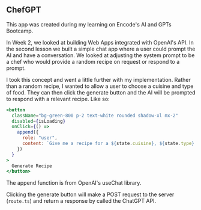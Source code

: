 ## ChefGPT

This app was created during my learning on Encode's AI and GPTs Bootcamp.

In Week 2, we looked at building Web Apps integrated with OpenAI's API. In the second lesson we built a simple chat app where a user could prompt the AI and have a conversation. We looked at adjusting the system prompt to be a chef who would provide a random recipe on request or respond to a prompt.

I took this concept and went a little further with my implementation. Rather than a random recipe, I wanted to allow a user to choose a cuisine and type of food. They can then click the generate button and the AI will be prompted to respond with a relevant recipe. Like so:

```jsx
<button
  className="bg-green-800 p-2 text-white rounded shadow-xl mx-2"
  disabled={isLoading}
  onClick={() =>
    append({
      role: "user",
      content: `Give me a recipe for a ${state.cuisine}, ${state.type} meal`,
    })
  }
>
  Generate Recipe
</button>
```

The append function is from OpenAI's useChat library.

Clicking the generate button will make a POST request to the server (`route.ts`) and return a response by called the ChatGPT API.

